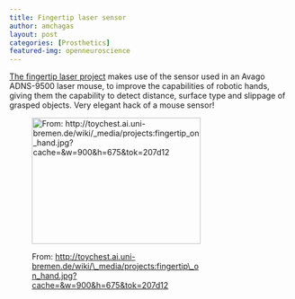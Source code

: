```yaml
---
title: Fingertip laser sensor
author: amchagas
layout: post
categories: [Prosthetics]
featured-img: openneuroscience
---
```

[The fingertip laser project](http://toychest.ai.uni-bremen.de/wiki/projects:fingertip#fingertip_laser_sensor) makes use of the sensor used in an Avago ADNS-9500 laser mouse, to improve the capabilities of robotic hands, giving them the capability to detect distance, surface type and slippage of grasped objects. Very elegant hack of a mouse sensor!<figure id="attachment_996" style="width: 300px" class="wp-caption aligncenter">

[<img class="size-medium wp-image-996" src="https://i1.wp.com/openeuroscience.com/wp-content/uploads/2015/01/fingertip_on_hand.jpg?resize=300%2C225" alt="From: http://toychest.ai.uni-bremen.de/wiki/_media/projects:fingertip_on_hand.jpg?cache=&w=900&h=675&tok=207d12" width="300" height="225" srcset="https://i1.wp.com/openeuroscience.com/wp-content/uploads/2015/01/fingertip_on_hand.jpg?w=900 900w, https://i1.wp.com/openeuroscience.com/wp-content/uploads/2015/01/fingertip_on_hand.jpg?resize=300%2C225 300w, https://i1.wp.com/openeuroscience.com/wp-content/uploads/2015/01/fingertip_on_hand.jpg?resize=768%2C576 768w" sizes="(max-width: 300px) 100vw, 300px" data-recalc-dims="1" />](https://i1.wp.com/openeuroscience.com/wp-content/uploads/2015/01/fingertip_on_hand.jpg)<figcaption class="wp-caption-text">From: http://toychest.ai.uni-bremen.de/wiki/\_media/projects:fingertip\_on_hand.jpg?cache=&w=900&h=675&tok=207d12</figcaption></figure>

